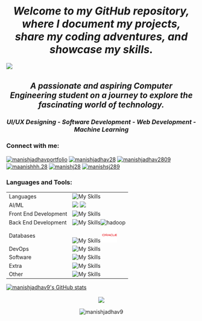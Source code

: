 <h1 align="center"><em>Welcome to my GitHub repository, where I document my projects, share my coding adventures, and showcase my skills.</em></h1>

<img src="https://user-images.githubusercontent.com/74038190/212750155-3ceddfbd-19d3-40a3-87af-8d329c8323c4.gif" width="1000">

  
<h2 align="center"><em>A passionate and aspiring Computer Engineering student on a journey to explore the fascinating world of technology.</em></h2>

<h3 align="center"><em> UI/UX Designing - Software Development - Web Development - Machine Learning</em></h3>




<h3 align="left">Connect with me:</h3>
 <a href="https://manishjadhav.vercel.app/" target="blank"><img align="center" src="https://github.com/manishjadhav9/manishjadhav9/assets/96580022/7742def4-a125-4c68-a36f-52f724d26203" alt="manishjadhavportfolio" height="30" width="40" /></a>
<a href="https://twitter.com/manishjadhav28" target="blank"><img align="center" src="https://cdn.jsdelivr.net/gh/devicons/devicon/icons/twitter/twitter-original.svg" alt="manishjadhav28" height="30" width="40" /></a>
<a href="https://linkedin.com/in/manishjadhav2809" target="blank"><img align="center" src="https://cdn.jsdelivr.net/gh/devicons/devicon/icons/linkedin/linkedin-original.svg" alt="manishjadhav2809" height="30" width="40" /></a>
<a href="https://instagram.com/maanishhh.28" target="blank"><img align="center" src="https://raw.githubusercontent.com/rahuldkjain/github-profile-readme-generator/master/src/images/icons/Social/instagram.svg" alt="maanishhh.28" height="30" width="40" /></a>
<a href="https://www.leetcode.com/manishj28" target="blank"><img align="center" src="https://raw.githubusercontent.com/rahuldkjain/github-profile-readme-generator/master/src/images/icons/Social/leet-code.svg" alt="manishj28" height="30" width="40" /></a>
<a href="https://auth.geeksforgeeks.org/user/manishsj289" target="blank"><img align="center" src="https://raw.githubusercontent.com/rahuldkjain/github-profile-readme-generator/master/src/images/icons/Social/geeks-for-geeks.svg" alt="manishsj289" height="30" width="40" /></a>
</p>

<h3 align="left">Languages and Tools:</h3>

|                  |                                                                                                                                                                                                                                                                                 |
| ---------------- | :------------------------------------------------------------------------------------------------------------------------------------------------------------------------------------------------------------------------------------------------------------------------------ |
| Languages        | ![My Skills](https://skillicons.dev/icons?i=c,cpp,py,java,perl&perline=4)                                                                                                                                                                                                                      |
| AI/ML           |  <img src="https://cdn.jsdelivr.net/gh/devicons/devicon/icons/numpy/numpy-original.svg" height="44px"/> <img src="https://cdn.jsdelivr.net/gh/devicons/devicon/icons/pandas/pandas-original-wordmark.svg" width=44/> |
| Front End Development         | ![My Skills](https://skillicons.dev/icons?i=html,css,javascript,react,bootstrap,tailwind&perline=4)                                                                                                                                                                                                                        |
| Back End Development        | ![My Skills](https://skillicons.dev/icons?i=nodejs,express)<img src="https://www.vectorlogo.zone/logos/apache_hadoop/apache_hadoop-icon.svg" alt="hadoop" width="40" height="40"/>                                                                                                                                                                                      |
| Databases        | ![My Skills](https://skillicons.dev/icons?i=mysql,sqlite,mongodb&perline=4)  <img src="https://raw.githubusercontent.com/devicons/devicon/master/icons/oracle/oracle-original.svg" alt="oracle" width="40" height="40"/>                                                                                                                                                                                                                     |
| DevOps        | ![My Skills](https://skillicons.dev/icons?i=aws,azure,bash,pwsh&perline=4)                                                                                                                                                                                                                      |
| Software        | ![My Skills](https://skillicons.dev/icons?i=figma,postman,matlab,photoshop,premiere&perline=4)                                                                                                                                                                                                                      |
| Extra        | ![My Skills](https://skillicons.dev/icons?i=latex,md,selenium&perline=4)                                                                                                                                                                                                                      |
| Other | ![My Skills](https://skillicons.dev/icons?i=linux,git,github) &nbsp;                                                                                                             |

[![manishjadhav9's GitHub stats](https://github-readme-stats.vercel.app/api/top-langs/?username=manishjadhav9&exclude_repo=&hide=&langs_count=7&layout=compact&theme=github_dark)](https://github.com/anuraghazra/github-readme-stats)

<p align="center">
    <img align="center" src="https://github-readme-stats.vercel.app/api?username=manishjadhav9&show_icons=true&hide_border=true&title_color=orange&amp&icon_color=FFFFFF&amp&text_color=FFFFFF&amp&bg_color=000000&count_private=true&include_all_commits=true"/>
</p>


<p align="center"><img align="center" src="https://github-readme-streak-stats.herokuapp.com/?user=manishjadhav9&theme=dark" alt="manishjadhav9" /></p>


